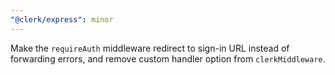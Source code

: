 ```yaml
---
"@clerk/express": minor
---
```


Make the `requireAuth` middleware redirect to sign-in URL instead of forwarding errors, and remove custom handler option from `clerkMiddleware`.

